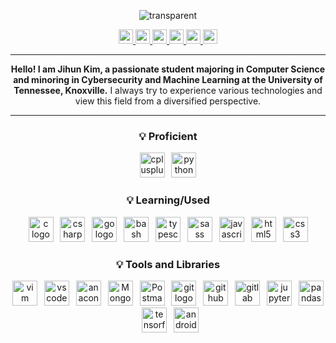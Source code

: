 <div align="center"> 
  
![transparent](https://capsule-render.vercel.app/api?type=transparent&fontColor=57b5dc&text=Jihun's%20GitHub&height=100&fontSize=72&desc=Welcome!&descAlignY=17&descAlign=36)

  <a href="https://www.linkedin.com/in/jihunkimcode" target="_blank" rel="noopener noreferrer">
      <img src="https://img.shields.io/badge/LinkedIn-0A66C2?style=flat-square&logo=linkedin&logoColor=white" height="23"/>
  </a>
  <a href="mailto:jiunkim8@gmail.com" target="_blank" rel="noopener noreferrer">
    <img src="https://img.shields.io/badge/Gmail-EA4335?style=flat-square&logo=gmail&logoColor=white" height="23"/>
  </a>
  <a href="https://jihunkimcode.github.io/Files/Kim_Jihun%20Resume.pdf" target="_blank" rel="noopener noreferrer">
    <img src="https://img.shields.io/badge/Resume-4285F4?style=flat-square&logo=googledocs&logoColor=white" height="23"/>
  </a>
  <a href="https://www.notion.so/38d713a7a15444e3b93f6999ff29e284?v=348df73b8b5b49158586d3ba11b25865" target="_blank" rel="noopener noreferrer">
    <img src="https://img.shields.io/badge/Personal Projects-000000?style=flat-square&logo=notion&logoColor=white" height="23"/>
  </a>
  <a href="https://github.com/JihunKimCode?tab=repositories" target="_blank" rel="noopener noreferrer">
    <img src="https://img.shields.io/badge/Github Repositories-181717?style=flat-square&logo=github&logoColor=white" height="23"/>
  </a>
  <a href="https://jihunkimcode.github.io" target="_blank" rel="noopener noreferrer">
    <img src="https://img.shields.io/badge/Virtual Portfolio-E34F26?style=flat-square&logo=html5&logoColor=white" height="23"/>
  </a>
  
---

**Hello! I am Jihun Kim, a passionate student majoring in Computer Science and minoring in Cybersecurity and Machine Learning at the University of Tennessee, Knoxville.** I always try to experience various technologies and view this field from a diversified perspective.

---

<h3 align="center">💡 Proficient</h3>

<div align="center">
  <img src="https://skillicons.dev/icons?i=cpp" height="40" alt="cplusplus logo"  />
  <img width="3" />
  <img src="https://skillicons.dev/icons?i=py" height="40" alt="python logo"  />
</div>

<h3 align="center">💡 Learning/Used</h3>

<div align="center">
  <img src="https://skillicons.dev/icons?i=c" height="40" alt="c logo"  />
  <img width="3" />
  <img src="https://skillicons.dev/icons?i=cs" height="40" alt="csharp logo"  />
  <img width="3" />
  <img src="https://skillicons.dev/icons?i=go" height="40" alt="go logo"  />
  <img width="3" />
  <img src="https://skillicons.dev/icons?i=bash" height="40" alt="bash logo"  />
  <img width="3" />
  <img src="https://skillicons.dev/icons?i=ts" height="40" alt="typescript logo"  />
  <img width="3" />
  <img src="https://skillicons.dev/icons?i=sass" height="40" alt="sass logo"  />
  <img width="3" />
  <img src="https://skillicons.dev/icons?i=js" height="40" alt="javascript logo"  />
  <img width="3" />
  <img src="https://skillicons.dev/icons?i=html" height="40" alt="html5 logo"  />
  <img width="3" />
  <img src="https://skillicons.dev/icons?i=css" height="40" alt="css3 logo"  />
</div>

<h3 align="center">💡 Tools and Libraries</h3>

<div align="center">
  <img src="https://skillicons.dev/icons?i=vim" height="40" alt="vim logo"  />
  <img width="3" />
  <img src="https://skillicons.dev/icons?i=vscode" height="40" alt="vscode logo"  />
  <img width="3" />
  <img src="https://cdn.jsdelivr.net/gh/devicons/devicon/icons/anaconda/anaconda-original.svg" height="40" alt="anaconda logo"  />
  <img width="3" />
  <img src="https://skillicons.dev/icons?i=mongodb" height="40" alt="MongoDB"  />
  <img width="3" />
  <img src="https://skillicons.dev/icons?i=postman" height="40" alt="Postman"  />
  <img width="3" />
  <img src="https://skillicons.dev/icons?i=git" height="40" alt="git logo"  />
  <img width="3" />
  <img src="https://skillicons.dev/icons?i=github" height="40" alt="github logo"  />
  <img width="3" />
  <img src="https://skillicons.dev/icons?i=gitlab" height="40" alt="gitlab logo"  />
  <img width="3" />
  <img src="https://cdn.jsdelivr.net/gh/devicons/devicon/icons/jupyter/jupyter-original.svg" height="40" alt="jupyter logo"  />
  <img width="3" />
  <img src="https://cdn.jsdelivr.net/gh/devicons/devicon/icons/pandas/pandas-original.svg" height="40" alt="pandas logo"  />
  <img width="3" />
  <img src="https://skillicons.dev/icons?i=tensorflow" height="40" alt="tensorflow logo"  />
  <img width="3" />
  <img src="https://cdn.simpleicons.org/microsoftexcel/217346" height="40" alt="android logo"  />
</div>

